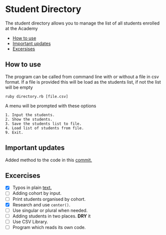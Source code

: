 # Student Directory #

The student directory allows you to manage the list of all students enrolled at the Academy



- [How to use](#how-to-use)
- [Important updates](#important-updates)
- [Excersises](#excersises)

## How to use

The program can be called from command line with or without a file in csv format. If a file is provided this will be load as the students list, if not the list will be empty

```shell
ruby directory.rb [file.csv]
```

A menu will be prompted with these options

```shell
1. Input the students.
2. Show the students.
3. Save the students list to file.
4. Load list of students from file.
9. Exit.
```

## Important updates

Added method to the code in this [commit.](d9b4cae6b367188758d2d3366b5e59a92112793a)


## Excercises

- [x] Typos in plain [text.](./example.rb)
- [ ] Adding cohort by input.
- [ ] Print students organised by cohort.
- [x] Research and use `center()`.
- [ ] Use singular or plural when needed.
- [ ] Adding students in two places. **DRY** it
- [ ] Use CSV Library.
- [ ] Program which reads its own code.

